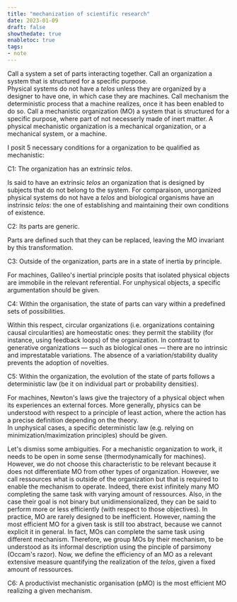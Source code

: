 ```yaml
---
title: "mechanization of scientific research"
date: 2023-01-09
draft: false
showthedate: true
enabletoc: true
tags:
- note
---
```


Call a system a set of parts interacting together. 
Call an organization a system that is structured for a specific purpose.  
Physical systems do not have a *telos* unless they are organized by a designer to have one, in which case they are machines. 
Call mechanism the deterministic process that a machine realizes, once it has been enabled to do so. 
Call a mechanistic organization (MO) a system that is structured for a specific purpose, where part of not necesserly made of inert matter. 
A physical mechanistic organization is a mechanical organization, or a mechanical system, or a machine.

I posit 5 necessary conditions for a organization to be qualified as mechanistic: 

C1: The organization has an extrinsic *telos*.

Is said to have an extrinsic *telos* an organization that is designed by subjects that do not belong to the system. For comparaison, unorganized physical systems do not have a *telos* and biological organisms have an instrinsic *telos*: the one of establishing and maintaining their own conditions of existence.  

C2: Its parts are generic.

Parts are defined such that they can be replaced, leaving the MO invariant by this transformation.

C3: Outside of the organization, parts are in a state of inertia by principle.  

For machines, Galileo's inertial principle posits that isolated physical objects are immobile in the relevant referential. 
For unphysical objects, a specific argumentation should be given. 

C4: Within the organisation, the state of parts can vary within a predefined sets of possibilities. 

Within this respect, circular organizations (i.e. organizations containing causal circularities) are  homeostatic ones: they permit the stability (for instance, using feedback loops) of the organization. In contrast to generative organizations — such as biological ones — there are no intrinsic and imprestatable variations. The absence of a variation/stability duality prevents the adoption of novelties. 

C5: Within the organization, the evolution of the state of parts follows a deterministic law (be it on individual part or probability densities).

For machines, Newton's laws give the trajectory of a physical object when its experiences an external forces. More generally, physics can be understood with respect to a principle of least action, where the action has a precise definition depending on the theory.  
In unphysical cases, a specific deterministic law (e.g. relying on minimization/maximization principles) should be given. 


Let's dismiss some ambiguities. For a mechanistic organization to work, it needs to be open in some sense (thermodynamically for machines). However, we do not choose this characteristic to be relevant because it does not differentiate MO from other types of organization. However, we call ressources what is outside of the organization but that is required to enable the mechanism to operate. 
Indeed, there exist infinitely many MO completing the same task with varying amount of ressources. Also, in the case their goal is not binary but unidimensionalized, they can be said to perform more or less efficiently (with respect to those objectives). In practice, MO are rarely designed to be inefficient. However, naming the most efficient MO for a given task is still too abstract, because we cannot explicit it in general. In fact, MOs can complete the same task using different mechanism. Therefore, we group MOs by their mechanism, to be understood as its informal description using the pinciple of parsimony (Occam's razor). Now, we define the efficiency of an MO as a relevant extensive measure quantifying the realization of the *telos*, given a fixed amount of ressources. 

C6: A productivist mechanistic organisation (pMO) is the most efficient MO realizing a given mechanism. 
